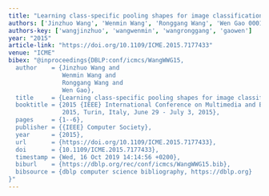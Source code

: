```yaml
---
title: "Learning class-specific pooling shapes for image classification"
authors: ['Jinzhuo Wang', 'Wenmin Wang', 'Ronggang Wang', 'Wen Gao 0001']
authors-key: ['wangjinzhuo', 'wangwenmin', 'wangronggang', 'gaowen']
year: "2015"
article-link: "https://doi.org/10.1109/ICME.2015.7177433"
venue: "ICME"
bibex: "@inproceedings{DBLP:conf/icmcs/WangWWG15,
  author    = {Jinzhuo Wang and
               Wenmin Wang and
               Ronggang Wang and
               Wen Gao},
  title     = {Learning class-specific pooling shapes for image classification},
  booktitle = {2015 {IEEE} International Conference on Multimedia and Expo, {ICME}
               2015, Turin, Italy, June 29 - July 3, 2015},
  pages     = {1--6},
  publisher = {{IEEE} Computer Society},
  year      = {2015},
  url       = {https://doi.org/10.1109/ICME.2015.7177433},
  doi       = {10.1109/ICME.2015.7177433},
  timestamp = {Wed, 16 Oct 2019 14:14:56 +0200},
  biburl    = {https://dblp.org/rec/conf/icmcs/WangWWG15.bib},
  bibsource = {dblp computer science bibliography, https://dblp.org}
}"
---
```

